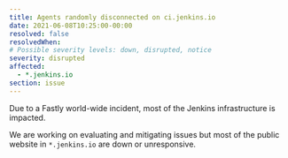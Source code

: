```yaml
---
title: Agents randomly disconnected on ci.jenkins.io
date: 2021-06-08T10:25:00-00:00
resolved: false
resolvedWhen:
# Possible severity levels: down, disrupted, notice
severity: disrupted
affected:
  - *.jenkins.io
section: issue
---
```


Due to a Fastly world-wide incident, most of the Jenkins infrastructure is impacted.

We are working on evaluating and mitigating issues but most of the public website in `*.jenkins.io` are down or unresponsive.
